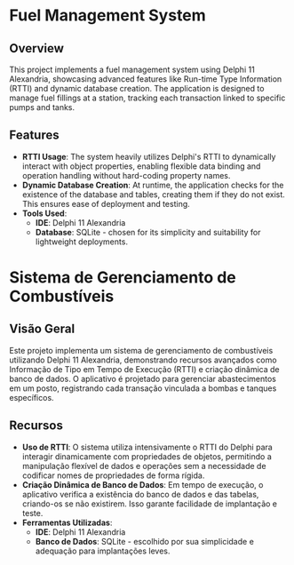 # Fuel Management System

## Overview

This project implements a fuel management system using Delphi 11 Alexandria, showcasing advanced features like Run-time Type Information (RTTI) and dynamic database creation. The application is designed to manage fuel fillings at a station, tracking each transaction linked to specific pumps and tanks.

## Features

- **RTTI Usage**: The system heavily utilizes Delphi's RTTI to dynamically interact with object properties, enabling flexible data binding and operation handling without hard-coding property names.
- **Dynamic Database Creation**: At runtime, the application checks for the existence of the database and tables, creating them if they do not exist. This ensures ease of deployment and testing.
- **Tools Used**:
  - **IDE**: Delphi 11 Alexandria
  - **Database**: SQLite - chosen for its simplicity and suitability for lightweight deployments.

# Sistema de Gerenciamento de Combustíveis

## Visão Geral

Este projeto implementa um sistema de gerenciamento de combustíveis utilizando Delphi 11 Alexandria, demonstrando recursos avançados como Informação de Tipo em Tempo de Execução (RTTI) e criação dinâmica de banco de dados. O aplicativo é projetado para gerenciar abastecimentos em um posto, registrando cada transação vinculada a bombas e tanques específicos.

## Recursos

- **Uso de RTTI**: O sistema utiliza intensivamente o RTTI do Delphi para interagir dinamicamente com propriedades de objetos, permitindo a manipulação flexível de dados e operações sem a necessidade de codificar nomes de propriedades de forma rígida.
- **Criação Dinâmica de Banco de Dados**: Em tempo de execução, o aplicativo verifica a existência do banco de dados e das tabelas, criando-os se não existirem. Isso garante facilidade de implantação e teste.
- **Ferramentas Utilizadas**:
  - **IDE**: Delphi 11 Alexandria
  - **Banco de Dados**: SQLite - escolhido por sua simplicidade e adequação para implantações leves.


